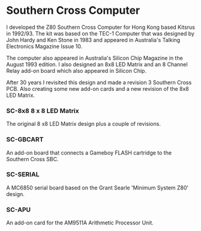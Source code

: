 # Southern Cross Computer

I developed the Z80 Southern Cross Computer for Hong Kong based Kitsrus in 1992/93.
The kit was based on the TEC-1 Computer that was designed by John Hardy and Ken Stone
in 1983 and appeared in Australia's Talking Electronics Magazine Issue 10. 

The computer also appeared in Australia's Silicon Chip Magazine in the August 1993 edition.
I also designed an 8x8 LED Matrix and an 8 Channel Relay add-on board which also appeared in Silicon Chip. 

After 30 years I revisited this design and made a revision 3 Southern Cross PCB.
Also creating some new add-on cards and a new revision of the 8x8 LED Matrix. 

### SC-8x8   8 x 8 LED Matrix
The original 8 x8 LED Matrix design plus a couple of revisions.
### SC-GBCART
An add-on board that connects a Gameboy FLASH cartridge to the Southern Cross SBC.
### SC-SERIAL 
A MC6850 serial board based on the Grant Searle 'Minimum System Z80' design.
### SC-APU
An add-on card for the AM9511A  Arithmetic Processor Unit.









